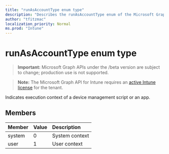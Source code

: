 ```yaml
---
title: "runAsAccountType enum type"
description: "Describes the runAsAccountType enum of the Microsoft Graph API for Intune, which supports multiple workflows."
author: "tfitzmac"
localization_priority: Normal
ms.prod: "Intune"
---
```


# runAsAccountType enum type

> **Important:** Microsoft Graph APIs under the /beta version are subject to change; production use is not supported.

> **Note:** The Microsoft Graph API for Intune requires an [active Intune license](https://go.microsoft.com/fwlink/?linkid=839381) for the tenant.

Indicates execution context of a device management script or an app.

## Members
|Member|Value|Description|
|:---|:---|:---|
|system|0|System context|
|user|1|User context|
